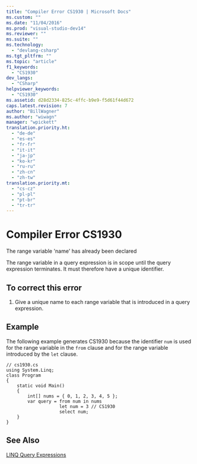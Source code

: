 ```yaml
---
title: "Compiler Error CS1930 | Microsoft Docs"
ms.custom: ""
ms.date: "11/04/2016"
ms.prod: "visual-studio-dev14"
ms.reviewer: ""
ms.suite: ""
ms.technology: 
  - "devlang-csharp"
ms.tgt_pltfrm: ""
ms.topic: "article"
f1_keywords: 
  - "CS1930"
dev_langs: 
  - "CSharp"
helpviewer_keywords: 
  - "CS1930"
ms.assetid: d28d2334-825c-4ffc-b9e9-f5d61f44d672
caps.latest.revision: 7
author: "BillWagner"
ms.author: "wiwagn"
manager: "wpickett"
translation.priority.ht: 
  - "de-de"
  - "es-es"
  - "fr-fr"
  - "it-it"
  - "ja-jp"
  - "ko-kr"
  - "ru-ru"
  - "zh-cn"
  - "zh-tw"
translation.priority.mt: 
  - "cs-cz"
  - "pl-pl"
  - "pt-br"
  - "tr-tr"
---
```

# Compiler Error CS1930
The range variable 'name' has already been declared  
  
 The range variable in a query expression is in scope until the query expression terminates. It must therefore have a unique identifier.  
  
## To correct this error  
  
1.  Give a unique name to each range variable that is introduced in a query expression.  
  
## Example  
 The following example generates CS1930 because the identifier `num` is used for the range variable in the `from` clause and for the range variable introduced by the `let` clause.  
  
```  
// cs1930.cs  
using System.Linq;  
class Program  
{  
    static void Main()  
    {  
        int[] nums = { 0, 1, 2, 3, 4, 5 };  
        var query = from num in nums  
                    let num = 3 // CS1930  
                    select num;   
    }  
}  
```  
  
## See Also  
 [LINQ Query Expressions](../../csharp/programming-guide/linq-query-expressions/index.md)